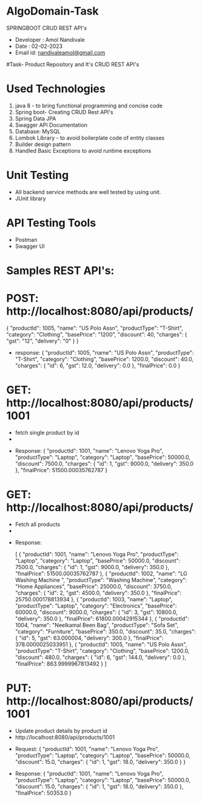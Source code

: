 # AlgoDomain-Task
 SPRINGBOOT CRUD REST API's
 
 - Developer : Amol Nandivale
 - Date : 02-02-2023
 - Email id: nandivaleamol@gmail.com

#Task- Product Repository and It's CRUD REST API's

# Used Technologies
1. java 8 - to bring functional programming and concise code
2. Spring boot- Creating CRUD Rest API's
3. Spring Data JPA
4. Swagger API Documentation
5. Database: MySQL
6. Lombok Library - to avoid boilerplate code of entity classes
7. Builder design pattern
8. Handled Basic Exceptions to avoid runtime exceptions

# Unit Testing
- All backend service methods are well tested by using unit.
- JUnit library

# API Testing Tools
- Postman
- Swagger UI

# Samples REST API's:

# POST: http://localhost:8080/api/products/

{
"productId": 1005,
"name": "US Polo Assn",
"productType": "T-Shirt",
"category": "Clothing",
"basePrice": "1200",
"discount": 40,
"charges": {
"gst": "12",
"delivery": "0"
}
}
* response:
{
"productId": 1005,
"name": "US Polo Assn",
"productType": "T-Shirt",
"category": "Clothing",
"basePrice": 1200.0,
"discount": 40.0,
"charges": {
"id": 6,
"gst": 12.0,
"delivery": 0.0
},
"finalPrice": 0.0
}

# GET: http://localhost:8080/api/products/1001
- fetch single product by id
-
* Response:
  {
  "productId": 1001,
  "name": "Lenovo Yoga Pro",
  "productType": "Laptop",
  "category": "Laptop",
  "basePrice": 50000.0,
  "discount": 7500.0,
  "charges": {
  "id": 1,
  "gst": 9000.0,
  "delivery": 350.0
  },
  "finalPrice": 51500.00035762787
  }
# GET: http://localhost:8080/api/products/
- Fetch all products
-
* Response:

  [
  {
  "productId": 1001,
  "name": "Lenovo Yoga Pro",
  "productType": "Laptop",
  "category": "Laptop",
  "basePrice": 50000.0,
  "discount": 7500.0,
  "charges": {
  "id": 1,
  "gst": 9000.0,
  "delivery": 350.0
  },
  "finalPrice": 51500.00035762787
  },
  {
  "productId": 1002,
  "name": "LG Washing Machine ",
  "productType": "Washing Machine",
  "category": "Home Appliances",
  "basePrice": 25000.0,
  "discount": 3750.0,
  "charges": {
  "id": 2,
  "gst": 4500.0,
  "delivery": 350.0
  },
  "finalPrice": 25750.000178813934
  },
  {
  "productId": 1003,
  "name": "Laptop",
  "productType": "Laptop",
  "category": "Electronics",
  "basePrice": 60000.0,
  "discount": 9000.0,
  "charges": {
  "id": 3,
  "gst": 10800.0,
  "delivery": 350.0
  },
  "finalPrice": 61800.00042915344
  },
  {
  "productId": 1004,
  "name": "Neelkamal Been Bag",
  "productType": "Sofa Set",
  "category": "Furniture",
  "basePrice": 350.0,
  "discount": 35.0,
  "charges": {
  "id": 5,
  "gst": 63.000004,
  "delivery": 300.0
  },
  "finalPrice": 378.0000025033951
  },
  {
  "productId": 1005,
  "name": "US Polo Assn",
  "productType": "T-Shirt",
  "category": "Clothing",
  "basePrice": 1200.0,
  "discount": 480.0,
  "charges": {
  "id": 6,
  "gst": 144.0,
  "delivery": 0.0
  },
  "finalPrice": 863.9999967813492
  }
  ]

# PUT: http://localhost:8080/api/products/1001
- Update product details by product id
- http://localhost:8080/api/products/1001
* Request:
  {
  "productId": 1001,
  "name": "Lenovo Yoga Pro",
  "productType": "Laptop",
  "category": "Laptop",
  "basePrice": 50000.0,
  "discount": 15.0,
  "charges": {
  "id": 1,
  "gst": 18.0,
  "delivery": 350.0
  }
  }

* Response:
  {
  "productId": 1001,
  "name": "Lenovo Yoga Pro",
  "productType": "Laptop",
  "category": "Laptop",
  "basePrice": 50000.0,
  "discount": 15.0,
  "charges": {
  "id": 1,
  "gst": 18.0,
  "delivery": 350.0
  },
  "finalPrice": 50353.0
  }






